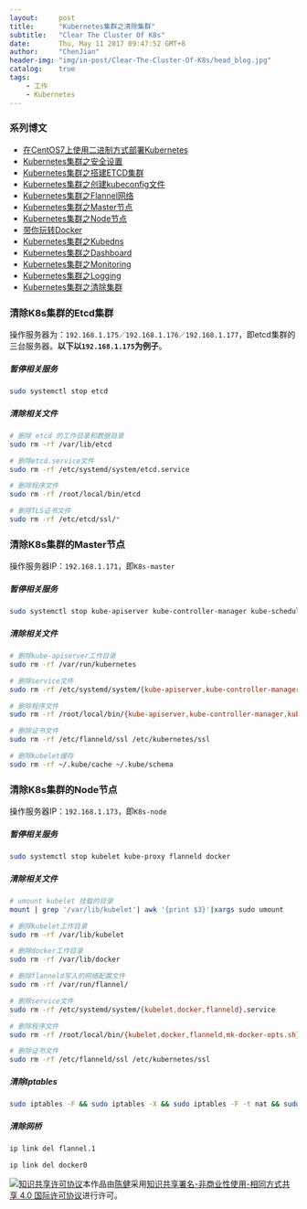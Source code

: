 ```yaml
---
layout:     post
title:      "Kubernetes集群之清除集群"
subtitle:   "Clear The Cluster Of K8s"
date:       Thu, May 11 2017 09:47:52 GMT+8
author:     "ChenJian"
header-img: "img/in-post/Clear-The-Cluster-Of-K8s/head_blog.jpg"
catalog:    true
tags:
    - 工作
    - Kubernetes
---
```


### 系列博文

- [在CentOS7上使用二进制方式部署Kubernetes](https://o-my-chenjian.com/2017/04/25/Deploy-K8s-By-Source-Code-On-CentOS7/)
- [Kubernetes集群之安全设置](https://o-my-chenjian.com/2017/04/25/Security-Settings-Of-K8s/)
- [Kubernetes集群之搭建ETCD集群](https://o-my-chenjian.com/2017/04/08/Deploy-Etcd-Cluster/)
- [Kubernetes集群之创建kubeconfig文件](https://o-my-chenjian.com/2017/04/26/Create-The-File-Of-Kubeconfig-For-K8s/)
- [Kubernetes集群之Flannel网络](https://o-my-chenjian.com/2017/05/11/Deploy-Pod-Network-Of-Flannel/)
- [Kubernetes集群之Master节点](https://o-my-chenjian.com/2017/04/26/Deploy-Master-Of-K8s/)
- [Kubernetes集群之Node节点](https://o-my-chenjian.com/2017/04/26/Deploy-Node-Of-K8s/)
- [带你玩转Docker](https://o-my-chenjian.com/2016/07/04/Easy-With-Docker/)
- [Kubernetes集群之Kubedns](https://o-my-chenjian.com/2017/04/26/Deploy-Kubedns-Of-K8s/)
- [Kubernetes集群之Dashboard](https://o-my-chenjian.com/2017/04/08/Deploy-Dashboard-With-K8s/)
- [Kubernetes集群之Monitoring](https://o-my-chenjian.com/2017/04/08/Deploy-Monitoring-With-K8s/)
- [Kubernetes集群之Logging](https://o-my-chenjian.com/2017/04/08/Deploy-Logging-With-K8s/)
- [Kubernetes集群之清除集群](https://o-my-chenjian.com/2017/05/11/Clear-The-Cluster-Of-K8s/)

### 清除K8s集群的Etcd集群

操作服务器为：`192.168.1.175／192.168.1.176／192.168.1.177`，即etcd集群的三台服务器。**以下以`192.168.1.175`为例子**。

##### 暂停相关服务

``` sh
sudo systemctl stop etcd
```

##### 清除相关文件

``` sh
# 删除 etcd 的工作目录和数据目录
sudo rm -rf /var/lib/etcd

# 删除etcd.service文件
sudo rm -rf /etc/systemd/system/etcd.service

# 删除程序文件
sudo rm -rf /root/local/bin/etcd

# 删除TLS证书文件
sudo rm -rf /etc/etcd/ssl/*
```

### 清除K8s集群的Master节点

操作服务器IP：`192.168.1.171`，即`K8s-master`

##### 暂停相关服务

``` sh
sudo systemctl stop kube-apiserver kube-controller-manager kube-scheduler flanneld
```

##### 清除相关文件

``` sh
# 删除kube-apiserver工作目录
sudo rm -rf /var/run/kubernetes

# 删除service文件
sudo rm -rf /etc/systemd/system/{kube-apiserver,kube-controller-manager,kube-scheduler,flanneld}.service

# 删除程序文件
sudo rm -rf /root/local/bin/{kube-apiserver,kube-controller-manager,kube-scheduler,flanneld,mk-docker-opts.sh}

# 删除证书文件
sudo rm -rf /etc/flanneld/ssl /etc/kubernetes/ssl

# 删除kubelet缓存
sudo rm -rf ~/.kube/cache ~/.kube/schema
```


### 清除K8s集群的Node节点

操作服务器IP：`192.168.1.173`，即`K8s-node`

##### 暂停相关服务

``` sh
sudo systemctl stop kubelet kube-proxy flanneld docker
```

##### 清除相关文件

``` sh
# umount kubelet 挂载的目录
mount | grep '/var/lib/kubelet'| awk '{print $3}'|xargs sudo umount

# 删除kubelet工作目录
sudo rm -rf /var/lib/kubelet

# 删除docker工作目录
sudo rm -rf /var/lib/docker

# 删除flanneld写入的网络配置文件
sudo rm -rf /var/run/flannel/

# 删除service文件
sudo rm -rf /etc/systemd/system/{kubelet,docker,flanneld}.service

# 删除程序文件
sudo rm -rf /root/local/bin/{kubelet,docker,flanneld,mk-docker-opts.sh}

# 删除证书文件
sudo rm -rf /etc/flanneld/ssl /etc/kubernetes/ssl
```

##### 清除Iptables

``` sh
sudo iptables -F && sudo iptables -X && sudo iptables -F -t nat && sudo iptables -X -t nat
```

##### 清除网桥

``` sh
ip link del flannel.1

ip link del docker0
```

<a rel="license" href="http://creativecommons.org/licenses/by-nc-sa/4.0/"><img alt="知识共享许可协议" style="border-width:0" src="https://i.creativecommons.org/l/by-nc-sa/4.0/88x31.png" /></a>本作品由<a xmlns:cc="http://creativecommons.org/ns#" href="https://o-my-chenjian.com/2017/05/11/Clear-The-Cluster-Of-K8s/" property="cc:attributionName" rel="cc:attributionURL">陈健</a>采用<a rel="license" href="http://creativecommons.org/licenses/by-nc-sa/4.0/">知识共享署名-非商业性使用-相同方式共享 4.0 国际许可协议</a>进行许可。